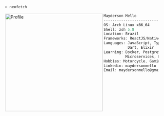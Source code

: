 ```zsh
> neofetch
```

<img align="left" src="https://avatars.githubusercontent.com/u/22561893?v=4" alt="Profile" width="320" />

```csharp
Mayderson Mello
-------------------------
OS: Arch Linux x86_64
Shell: zsh 5.8
Location: Brazil
Frameworks: ReactJS/Native, Next.js, Flutter
Languages: JavaScript, TypeScript, Node.js
           Dart, Elixir
Learning: Docker, PostgreSQL,
          Microservices, Patterns
Hobbies: Motorcycle, Gaming
Linkedin: maydersonmello
Email: maydersonmello@gmail.com
```
